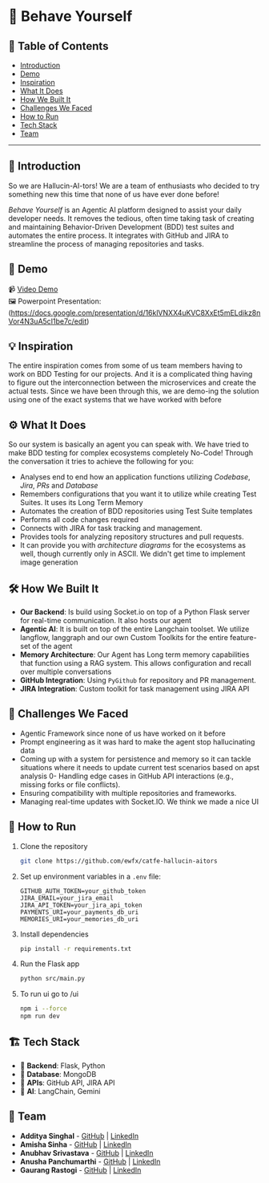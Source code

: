 # 🚀 Behave Yourself

## 📌 Table of Contents
- [Introduction](#introduction)
- [Demo](#demo)
- [Inspiration](#inspiration)
- [What It Does](#what-it-does)
- [How We Built It](#how-we-built-it)
- [Challenges We Faced](#challenges-we-faced)
- [How to Run](#how-to-run)
- [Tech Stack](#tech-stack)
- [Team](#team)

---

## 🎯 Introduction
So we are Hallucin-AI-tors! We are a team of enthusiasts who decided to try something new this time that none of us have ever done before!

*Behave Yourself* is an Agentic AI platform designed to assist your daily developer needs. It removes the tedious, often time taking task of creating and maintaining Behavior-Driven Development (BDD) test suites and automates the entire process. It integrates with GitHub and JIRA to streamline the process of managing repositories and tasks.


## 🎥 Demo
📹 [Video Demo](https://drive.google.com/file/d/1LNvaQby6qRmAEImGjKTyE2e8BexkL16U/view)  
🖼️ Powerpoint Presentation: (https://docs.google.com/presentation/d/16klVNXX4uKVC8XxEt5mELdikz8nVor4N3uA5cI1be7c/edit)

## 💡 Inspiration
The entire inspiration comes from some of us team members having to work on BDD Testing for our projects. And it is a complicated thing having to figure out the interconnection between the microservices and create the actual tests. Since we have been through this, we are demo-ing the solution using one of the exact systems that we have worked with before

## ⚙️ What It Does
So our system is basically an agent you can speak with. We have tried to make BDD testing for complex ecosystems completely No-Code! Through the conversation it tries to achieve the following for you:

- Analyses end to end how an application functions utilizing *Codebase*, *Jira*, *PRs* and *Database*
- Remembers configurations that you want it to utilize while creating Test Suites. It uses its Long Term Memory
- Automates the creation of BDD repositories using Test Suite templates
- Performs all code changes required
- Connects with JIRA for task tracking and management.
- Provides tools for analyzing repository structures and pull requests.
- It can provide you with *architecture diagrams* for the ecosystems as well, though currently only in ASCII. We didn't get time to implement image generation

## 🛠️ How We Built It
- **Our Backend**: Is build using Socket.io on top of a Python Flask server for real-time communication. It also hosts our agent
- **Agentic AI**: It is built on top of the entire Langchain toolset. We utilize langflow, langgraph and our own Custom Toolkits for the entire feature-set of the agent
- **Memory Architecture**: Our Agent has Long term memory capabilities that function using a RAG system. This allows configuration and recall over multiple conversations
- **GitHub Integration**: Using `PyGithub` for repository and PR management.
- **JIRA Integration**: Custom toolkit for task management using JIRA API

## 🚧 Challenges We Faced
- Agentic Framework since none of us have worked on it before
- Prompt engineering as it was hard to make the agent stop hallucinating data
- Coming up with a system for persistence and memory so it can tackle situations where it needs to update current test scenarios based on apst analysis
0- Handling edge cases in GitHub API interactions (e.g., missing forks or file conflicts).
- Ensuring compatibility with multiple repositories and frameworks.
- Managing real-time updates with Socket.IO. We think we made a nice UI

## 🏃 How to Run
1. Clone the repository  
   ```sh
   git clone https://github.com/ewfx/catfe-hallucin-aitors
   ```
2. Set up environment variables in a `.env` file:
   ```env
   GITHUB_AUTH_TOKEN=your_github_token
   JIRA_EMAIL=your_jira_email
   JIRA_API_TOKEN=your_jira_api_token
   PAYMENTS_URI=your_payments_db_uri
   MEMORIES_URI=your_memories_db_uri
   ```
3. Install dependencies  
   ```sh
   pip install -r requirements.txt
   ```
4. Run the Flask app  
   ```sh
   python src/main.py
   ```
5. To run ui go to /ui
   ```sh
   npm i --force
   npm run dev
   ```

## 🏗️ Tech Stack
- 🔹 **Backend**: Flask, Python
- 🔹 **Database**: MongoDB
- 🔹 **APIs**: GitHub API, JIRA API
- 🔹 **AI**: LangChain, Gemini

## 👥 Team
- **Additya Singhal** - [GitHub](https://github.com/UnknownAbyss) | [LinkedIn](https://www.linkedin.com/in/addityasinghal/)
- **Amisha Sinha** - [GitHub](https://github.com/Amisha-Sinha) | [LinkedIn](https://www.linkedin.com/in/amisha-sinha-202730240/)
- **Anubhav Srivastava** - [GitHub](https://github.com/Anubhav0611) | [LinkedIn](https://www.linkedin.com/in/ashrivastava1110/)
- **Anusha Panchumarthi** - [GitHub](https://github.com/Anusha-Panchumarthi) | [LinkedIn](https://www.linkedin.com/in/anusha-panchumarthi-bb161a229/)
- **Gaurang Rastogi** - [GitHub](https://github.com/GaurangRastogi) | [LinkedIn](https://www.linkedin.com/in/gaurangrastogi209/)
